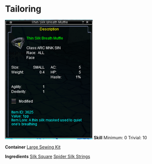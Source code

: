 <!-- TITLE: Thin Silk Breath Muffle -->
<!-- SUBTITLE: Made from thin spider silk -->

# Tailoring
![Thin Silk Breath Muffle](/uploads/tailoring/thin-silk-breath-muffle.png "Thin Silk Breath Muffle")
**Skill**
Minimum: 0
Trivial: 10

**Container**
[Large Sewing Kit](large-sewing-kit)

**Ingredients**
[Silk Square](silk-square)
[Spider Silk Strings](spider-silk-strings)